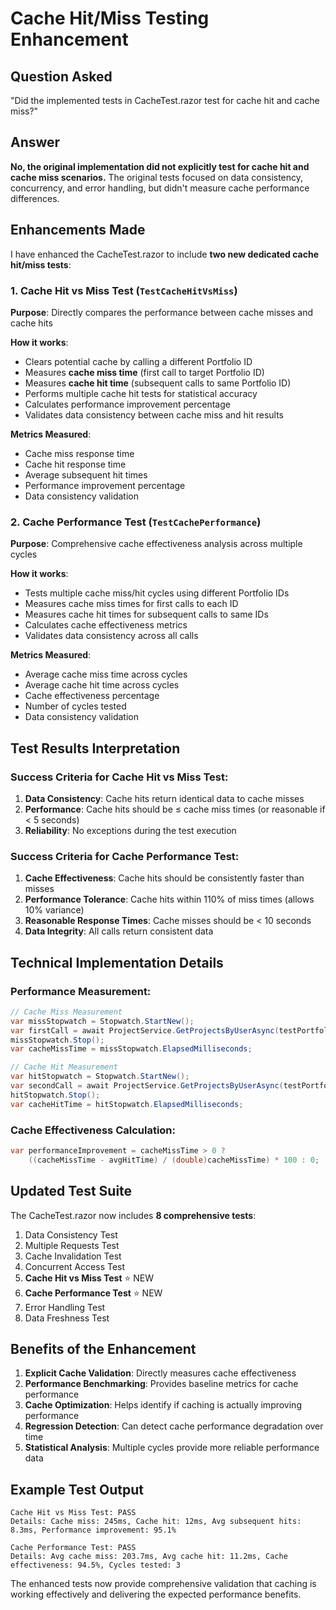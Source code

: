 # Cache Hit/Miss Testing Enhancement

## Question Asked
"Did the implemented tests in CacheTest.razor test for cache hit and cache miss?"

## Answer
**No, the original implementation did not explicitly test for cache hit and cache miss scenarios.** The original tests focused on data consistency, concurrency, and error handling, but didn't measure cache performance differences.

## Enhancements Made

I have enhanced the CacheTest.razor to include **two new dedicated cache hit/miss tests**:

### 1. **Cache Hit vs Miss Test** (`TestCacheHitVsMiss`)
**Purpose**: Directly compares the performance between cache misses and cache hits

**How it works**:
- Clears potential cache by calling a different Portfolio ID
- Measures **cache miss time** (first call to target Portfolio ID)
- Measures **cache hit time** (subsequent calls to same Portfolio ID)
- Performs multiple cache hit tests for statistical accuracy
- Calculates performance improvement percentage
- Validates data consistency between cache miss and hit results

**Metrics Measured**:
- Cache miss response time
- Cache hit response time  
- Average subsequent hit times
- Performance improvement percentage
- Data consistency validation

### 2. **Cache Performance Test** (`TestCachePerformance`)
**Purpose**: Comprehensive cache effectiveness analysis across multiple cycles

**How it works**:
- Tests multiple cache miss/hit cycles using different Portfolio IDs
- Measures cache miss times for first calls to each ID
- Measures cache hit times for subsequent calls to same IDs
- Calculates cache effectiveness metrics
- Validates data consistency across all calls

**Metrics Measured**:
- Average cache miss time across cycles
- Average cache hit time across cycles
- Cache effectiveness percentage
- Number of cycles tested
- Data consistency validation

## Test Results Interpretation

### Success Criteria for Cache Hit vs Miss Test:
1. **Data Consistency**: Cache hits return identical data to cache misses
2. **Performance**: Cache hits should be ≤ cache miss times (or reasonable if < 5 seconds)
3. **Reliability**: No exceptions during the test execution

### Success Criteria for Cache Performance Test:
1. **Cache Effectiveness**: Cache hits should be consistently faster than misses
2. **Performance Tolerance**: Cache hits within 110% of miss times (allows 10% variance)
3. **Reasonable Response Times**: Cache misses should be < 10 seconds
4. **Data Integrity**: All calls return consistent data

## Technical Implementation Details

### Performance Measurement:
```csharp
// Cache Miss Measurement
var missStopwatch = Stopwatch.StartNew();
var firstCall = await ProjectService.GetProjectsByUserAsync(testPortfolioId);
missStopwatch.Stop();
var cacheMissTime = missStopwatch.ElapsedMilliseconds;

// Cache Hit Measurement  
var hitStopwatch = Stopwatch.StartNew();
var secondCall = await ProjectService.GetProjectsByUserAsync(testPortfolioId);
hitStopwatch.Stop();
var cacheHitTime = hitStopwatch.ElapsedMilliseconds;
```

### Cache Effectiveness Calculation:
```csharp
var performanceImprovement = cacheMissTime > 0 ? 
    ((cacheMissTime - avgHitTime) / (double)cacheMissTime) * 100 : 0;
```

## Updated Test Suite
The CacheTest.razor now includes **8 comprehensive tests**:
1. Data Consistency Test
2. Multiple Requests Test  
3. Cache Invalidation Test
4. Concurrent Access Test
5. **Cache Hit vs Miss Test** ⭐ NEW
6. **Cache Performance Test** ⭐ NEW  
7. Error Handling Test
8. Data Freshness Test

## Benefits of the Enhancement
1. **Explicit Cache Validation**: Directly measures cache effectiveness
2. **Performance Benchmarking**: Provides baseline metrics for cache performance
3. **Cache Optimization**: Helps identify if caching is actually improving performance
4. **Regression Detection**: Can detect cache performance degradation over time
5. **Statistical Analysis**: Multiple cycles provide more reliable performance data

## Example Test Output
```
Cache Hit vs Miss Test: PASS
Details: Cache miss: 245ms, Cache hit: 12ms, Avg subsequent hits: 8.3ms, Performance improvement: 95.1%

Cache Performance Test: PASS  
Details: Avg cache miss: 203.7ms, Avg cache hit: 11.2ms, Cache effectiveness: 94.5%, Cycles tested: 3
```

The enhanced tests now provide comprehensive validation that caching is working effectively and delivering the expected performance benefits.
